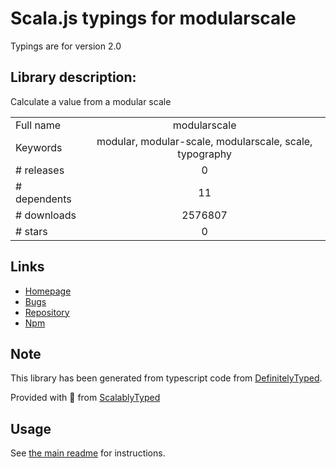 
# Scala.js typings for modularscale

Typings are for version 2.0

## Library description:
Calculate a value from a modular scale

|                    |                 |
| ------------------ | :-------------: |
| Full name          | modularscale |
| Keywords           | modular, modular-scale, modularscale, scale, typography |
| # releases         | 0 |
| # dependents       | 11 |
| # downloads        | 2576807 |
| # stars            | 0 |

## Links
- [Homepage](https://github.com/KyleAMathews/modularscale)
- [Bugs](https://github.com/KyleAMathews/modularscale/issues)
- [Repository](https://github.com/KyleAMathews/modularscale)
- [Npm](https://www.npmjs.com/package/modularscale)
    


## Note
This library has been generated from typescript code from [DefinitelyTyped](https://definitelytyped.org).

Provided with :purple_heart: from [ScalablyTyped](https://github.com/oyvindberg/ScalablyTyped)

## Usage
See [the main readme](../../readme.md) for instructions.


